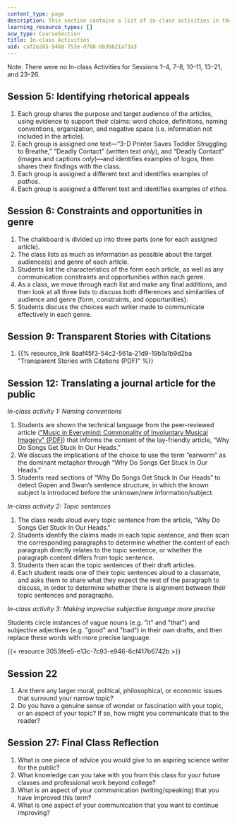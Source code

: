 ```yaml
---
content_type: page
description: This section contains a list of in-class activities in the course.
learning_resource_types: []
ocw_type: CourseSection
title: In-class Activities
uid: caf2e285-9468-753e-d768-bb3bb21a73a3
---
```

Note: There were no In-class Activities for Sessions 1–4, 7–8, 10–11, 13–21, and 23–26.

## Session 5: Identifying rhetorical appeals

1. Each group shares the purpose and target audience of the articles, using evidence to support their claims: word choice, definitions, naming conventions, organization, and negative space (i.e. information not included in the article).
2. Each group is assigned one text—“3-D Printer Saves Toddler Struggling to Breathe,” “Deadly Contact” (written text _only_), and “Deadly Contact” (images and captions _only_)—and identifies examples of logos, then shares their findings with the class.
3. Each group is assigned a different text and identifies examples of _pathos_.
4. Each group is assigned a different text and identifies examples of _ethos_.

## Session 6: Constraints and opportunities in genre

1. The chalkboard is divided up into three parts (one for each assigned article).
2. The class lists as much as information as possible about the target audience(s) and genre of each article.
3. Students list the characteristics of the form each article, as well as any communication constraints and opportunities within each genre.
4. As a class, we move through each list and make any final additions, and then look at all three lists to discuss both differences and similarities of audience and genre (form, constraints, and opportunities).
5. Students discuss the choices each writer made to communicate effectively in each genre.

## Session 9: Transparent Stories with Citations

1. {{% resource_link 8aaf45f3-54c2-561a-21d9-19b1a1b9d2ba "Transparent Stories with Citations (PDF)" %}}

## Session 12: Translating a journal article for the public

_In-class activity 1: Naming conventions_

1. Students are shown the technical language from the peer-reviewed article (["Music in Everymind: Commonality of Involuntary Musical Imagery" (PDF)](https://l.kryptoniitti.com/lassial/files/publications/080904-Music_in_everymind_pdf.pdf)) that informs the content of the lay-friendly article, “Why Do Songs Get Stuck In Our Heads.”
2. We discuss the implications of the choice to use the term “earworm” as the dominant metaphor through “Why Do Songs Get Stuck In Our Heads.”
3. Students read sections of “Why Do Songs Get Stuck In Our Heads” to detect Gopen and Swan’s sentence structure, in which the known subject is introduced before the unknown/new information/subject.

_In-class activity 2: Topic sentences_

1. The class reads aloud every topic sentence from the article, “Why Do Songs Get Stuck In Our Heads.”
2. Students identify the claims made in each topic sentence, and then scan the corresponding paragraphs to determine whether the content of each paragraph directly relates to the topic sentence, or whether the paragraph content differs from topic sentence.
3. Students then scan the topic sentences of their draft articles.
4. Each student reads one of their topic sentences aloud to a classmate, and asks them to share what they expect the rest of the paragraph to discuss, in order to determine whether there is alignment between their topic sentences and paragraphs.

_In-class activity 3: Making imprecise subjective language more precise_

Students circle instances of vague nouns (e.g. "it" and "that") and subjective adjectives (e.g. "good" and "bad") in their own drafts, and then replace these words with more precise language.

{{< resource 3053fee5-e13c-7c93-e946-6cf417b6742b >}}

## Session 22

1. Are there any larger moral, political, philosophical, or economic issues that surround your narrow topic?
2. Do you have a genuine sense of wonder or fascination with your topic, or an aspect of your topic? If so, how might you communicate that to the reader?

## Session 27: Final Class Reflection

1. What is one piece of advice you would give to an aspiring science writer for the public?
2. What knowledge can you take with you from this class for your future classes and professional work beyond college?
3. What is an aspect of your communication (writing/speaking) that you have improved this term?
4. What is one aspect of your communication that you want to continue improving?
